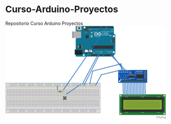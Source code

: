 # Curso-Arduino-Proyectos
Repositorio Curso Arduino Proyectos
![imagen](Ejemplo%20Fritzing/Contador%20de%20pulsaciones_bb.png)
